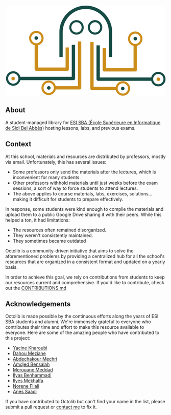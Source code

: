 <p align="center">
  <img src="/public/images/logo.png" alt="octolib logo" />
</p>

## About

A student-managed library for [ESI SBA (École Supérieure en Informatique de Sidi Bel Abbès)](https://www.esi-sba.dz/) hosting lessons, labs, and previous exams.

## Context

At this school, materials and resources are distributed by professors, mostly via email. Unfortunately, this has several issues:

- Some professors only send the materials after the lectures, which is inconvenient for many students.
- Other professors withhold materials until just weeks before the exam sessions, a sort of way to force students to attend lectures.
- The above applies to course materials, labs, exercises, solutions... making it difficult for students to prepare effectively.

In response, some students were kind enough to compile the materials and upload them to a public Google Drive sharing it with their peers. While this helped a ton, it had limitations:

- The resources often remained disorganized.
- They weren't consistently maintained.
- They sometimes became outdated

Octolib is a community-driven initiative that aims to solve the aforementioned problems by providing a centralized hub for all the school's resources that are organized in a consistent format and updated on a yearly basis.

In order to achieve this goal, we rely on contributions from students to keep our resources current and comprehensive. If you'd like to contribute, check out the [CONTRIBUTIONS.md](CONTRIBUTIONS.md)

## Acknowledgements

Octolib is made possible by the continuous efforts along the years of ESI SBA students and alumni. We're immensely grateful to everyone who contributes their time and effort to make this resource available to everyone. Here are some of the amazing people who have contributed to this project:

- [Yacine Kharoubi](https://github.com/Neoxs)
- [Dahou Meziane](https://github.com/dahoumeziane)
- [Abdechakour Mechri](https://www.linkedin.com/in/mechriabdechakour)
- [Amdjed Bensalah](https://www.linkedin.com/in/amdj3dax/)
- [Merouane Meddad](https://www.linkedin.com/in/merouane-meddad/)
- [Ilyas Benhammadi](https://github.com/Mitchi-02)
- [Ilyes Mekhalfa](https://github.com/Ilyes-Mekhalfa)
- [Norene Filali](https://www.linkedin.com/in/norene-filali-15b1b7162/)
- [Anes Saadi](https://github.com/anessaadi)

If you have contributed to Octolib but can't find your name in the list, please submit a pull request or [contact me](https://github.com/yamanidev#connect-with-me) to fix it.
